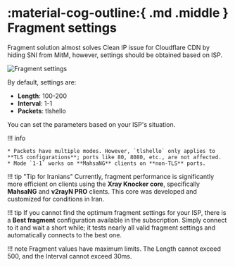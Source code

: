 # :material-cog-outline:{ .md .middle } Fragment settings

Fragment solution almost solves Clean IP issue for Cloudflare CDN by hiding SNI from MitM, however, settings should be obtained based on ISP.

![Fragment settings](../../../assets/images/fragment-settings.jpg)

By default, settings are:

- **Length**: 100-200
- **Interval**: 1-1
- **Packets**: tlshello

You can set the parameters based on your ISP's situation.

!!! info

    * Packets have multiple modes. However, `tlshello` only applies to **TLS configurations**; ports like 80, 8080, etc., are not affected.
    * Mode `1-1` works on **MahsaNG** clients on **non-TLS** ports.

!!! tip "Tip for Iranians"
Currently, fragment performance is significantly more efficient on clients using the **Xray Knocker core**, specifically **MahsaNG** and **v2rayN PRO** clients. This core was developed and customized for conditions in Iran.

!!! tip
If you cannot find the optimum fragment settings for your ISP, there is a **Best fragment** configuration available in the subscription. Simply connect to it and wait a short while; it tests nearly all valid fragment settings and automatically connects to the best one.

!!! note
Fragment values have maximum limits. The Length cannot exceed 500, and the Interval cannot exceed 30ms.
